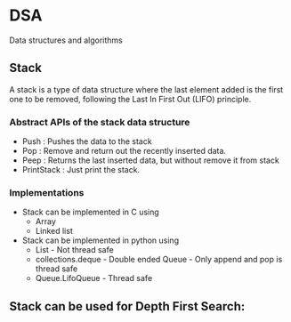 # DSA
Data structures and algorithms

## Stack
A stack is a type of data structure where the last element added is the first one to be removed, following the Last In First Out (LIFO) principle.
### Abstract APIs of the stack data structure
* Push  : Pushes the data to the stack
* Pop   : Remove and return out the recently inserted data.
* Peep  : Returns the last inserted data, but without remove it from stack
* PrintStack : Just print the stack.

### Implementations
* Stack can be implemented in C using 
    * Array
    * Linked list
* Stack can be implemented in python using
    * List - Not thread safe
    * collections.deque - Double ended Queue - Only append and pop is thread safe
    * Queue.LifoQueue - Thread safe

## Stack can be used for Depth First Search:
